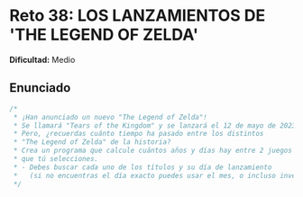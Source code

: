 # Reto 38: LOS LANZAMIENTOS DE 'THE LEGEND OF ZELDA'

**Dificultad:** Medio

## Enunciado

```Javascript
/*
 * ¡Han anunciado un nuevo "The Legend of Zelda"!
 * Se llamará "Tears of the Kingdom" y se lanzará el 12 de mayo de 2023.
 * Pero, ¿recuerdas cuánto tiempo ha pasado entre los distintos
 * "The Legend of Zelda" de la historia?
 * Crea un programa que calcule cuántos años y días hay entre 2 juegos de Zelda
 * que tú selecciones.
 * - Debes buscar cada uno de los títulos y su día de lanzamiento 
 *   (si no encuentras el día exacto puedes usar el mes, o incluso inventártelo)
 */
```

